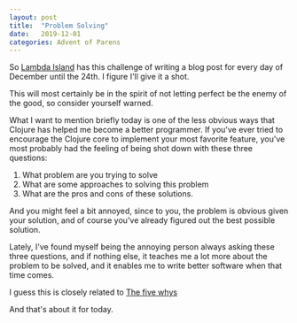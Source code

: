 ```yaml
---
layout: post
title:  "Problem Solving"
date:   2019-12-01
categories: Advent of Parens
---
```


So [Lambda Island](https://lambdaisland.com/blog/2019-11-25-advent-of-parens) has this challenge of writing a blog post
for every day of December until the 24th. I figure I'll give it a shot.

This will most certainly be in the spirit of not letting perfect be the enemy of the good, so consider yourself warned.

What I want to mention briefly today is one of the less obvious ways that Clojure has helped me become a better programmer.
If you've ever tried to encourage the Clojure core to implement your most favorite feature, you've most probably had the
feeling of being shot down with these three questions:

1) What problem are you trying to solve
2) What are some approaches to solving this problem
3) What are the pros and cons of these solutions.

And you might feel a bit annoyed, since to you, the problem is obvious given your solution, and of course you've already
figured out the best possible solution.

Lately, I've found myself being the annoying person always asking these three questions, and if nothing else, it
teaches me a lot more about the problem to be solved, and it enables me to write better software when that time comes.

I guess this is closely related to [The five whys](https://en.wikipedia.org/wiki/Five_whys)

And that's about it for today.
